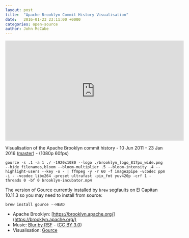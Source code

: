 ```yaml
---
layout: post
title:  "Apache Brooklyn Commit History Visualisation"
date:   2016-01-23 23:11:00 +0000
categories: open-source
author: John McCabe
---
```

<iframe width="560" height="315" frameborder="0" allowfullscreen src="http://www.youtube.com/embed/WPsu4OH9hsk"></iframe>

Visualisation of the Apache Brooklyn commit history - 10 Jun 2011 - 23 Jan 2016 ([master](https://github.com/apache/incubator-brooklyn/tree/master)) - (1080p 60fps)

```
gource -s .1 -a 1 ./ -1920x1080 --logo ./brooklyn_logo_817px_wide.png --hide filenames,bloom --bloom-multiplier .5 --bloom-intensity .4 --highlight-users --key -o - | ffmpeg -y -r 60 -f image2pipe -vcodec ppm -i - -vcodec libx264 -preset ultrafast -pix_fmt yuv420p -crf 1 -threads 0 -bf 0 brooklyn-incubator.mp4
```

The version of Gource currently installed by `brew` segfaults on El Capitan 10.11.3 so you may need to install from source:

```
brew install gource --HEAD
```

- Apache Brooklyn: [https://brooklyn.apache.org/](https://brooklyn.apache.org/)
- Music: [Blur by RSF](https://soundcloud.com/rsfmu/blur) - ([CC BY 3.0](https://creativecommons.org/licenses/by/3.0/))
- Visualisation: [Gource](https://github.com/acaudwell/Gource)
